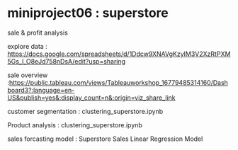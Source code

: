 # miniproject06 : superstore

sale & profit analysis 

explore data : https://docs.google.com/spreadsheets/d/1Ddcw9XNAVgKzyIM3V2XzRtPXM5Gs_l_O8eJd758nDsA/edit?usp=sharing

sale overview :https://public.tableau.com/views/Tableauworkshop_16779485314160/Dashboard3?:language=en-US&publish=yes&:display_count=n&:origin=viz_share_link

customer segmentation : clustering_superstore.ipynb



Product analysis : clustering_superstore.ipynb



sales forcasting model : Superstore Sales Linear Regression Model

